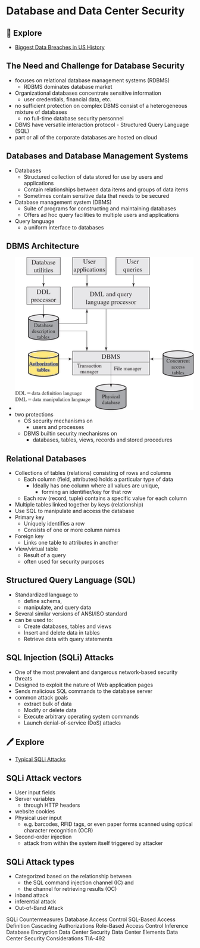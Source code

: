 # Database and Data Center Security


🔭 Explore
---
- [Biggest Data Breaches in US History](https://www.upguard.com/blog/biggest-data-breaches-us)


The Need and Challenge for Database Security
---
- focuses on relational database management systems (RDBMS)
  - RDBMS dominates database market
- Organizational databases concentrate sensitive information
  - user credentials, financial data, etc.
- no sufficient protection on complex DBMS consist of a heterogeneous mixture of databases
  - no full-time database security personnel
- DBMS have versatile interaction protocol -  Structured Query Language (SQL)
- part or all of the corporate databases are hosted on cloud


Databases and Database Management Systems
---
- Databases
  - Structured collection of data stored for use by users and applications
  - Contain relationships between data items and groups of data items
  - Sometimes contain sensitive data that needs to be secured
- Database management system (DBMS)
  - Suite of programs for constructing and maintaining databases
  - Offers ad hoc query facilities to multiple users and applications
- Query language
  - a uniform interface to databases


DBMS Architecture
---
- ![CSPP4e Figure 5.1](../../figs/dbms.jpg)
- two protections
  - OS security mechanisms on 
    - users and processes
  - DBMS builtin security mechanisms on 
    - databases, tables, views, records and stored procedures


Relational Databases
---
- Collections of tables (relations) consisting of rows and columns
  - Each column (field, attributes) holds a particular type of data
    - Ideally has one column where all values are unique, 
      - forming an identifier/key for that row
  - Each row (record, tuple) contains a specific value for each column
- Multiple tables linked together by keys (relationship)
- Use SQL to manipulate and access the database
- Primary key
  - Uniquely identifies a row
  - Consists of one or more column names
- Foreign key
  - Links one table to attributes in another
- View/virtual table
  - Result of a query
  - often used for security purposes


Structured Query Language (SQL)
---
- Standardized language to 
  - define schema, 
  - manipulate, and query data
- Several similar versions of ANSI/ISO standard
- can be used to:
  - Create databases, tables and views
  - Insert and delete data in tables
  - Retrieve data with query statements


SQL Injection (SQLi) Attacks
---
- One of the most prevalent and dangerous network-based security threats
- Designed to exploit the nature of Web application pages
- Sends malicious SQL commands to the database server
- common attack goals
  - extract bulk of data
  - Modify or delete data
  - Execute arbitrary operating system commands
  - Launch denial-of-service (DoS) attacks



🖊️ Explore 
---
- [Typical SQLi Attacks](https://www.w3schools.com/sql/sql_injection.asp)



SQLi Attack vectors
---
- User input fields
- Server variables
  - through HTTP  headers
- website cookies
- Physical user input
  - e.g. barcodes, RFID tags, or even paper forms scanned using optical character recognition (OCR)
- Second-order injection
    - attack from within the system itself triggered by attacker


SQLi Attack types
---
- Categorized based on the relationship between 
  - the SQL command injection channel (IC) and
  - the channel for retrieving results (OC)
- inband attack 
- inferential attack
- Out-of-Band Attack


SQLi Countermeasures
Database Access Control
SQL-Based Access Definition
Cascading Authorizations
Role-Based Access Control
Inference
Database Encryption
Data Center Security
Data Center Elements
Data Center Security Considerations
TIA-492